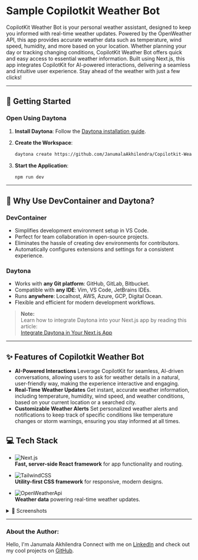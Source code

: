 # Sample Copilotkit Weather Bot

CopilotKit Weather Bot is your personal weather assistant, designed to keep you informed with real-time weather updates. Powered by the OpenWeather API, this app provides accurate weather data such as temperature, wind speed, humidity, and more based on your location. Whether planning your day or tracking changing conditions, CopilotKit Weather Bot offers quick and easy access to essential weather information. Built using Next.js, this app integrates CopilotKit for AI-powered interactions, delivering a seamless and intuitive user experience. Stay ahead of the weather with just a few clicks!

---

## 🚀 Getting Started

### Open Using Daytona

1. **Install Daytona**: Follow the [Daytona installation guide](https://www.daytona.io/docs/installation/installation/).

2. **Create the Workspace**:

   ```bash
   daytona create https://github.com/JanumalaAkhilendra/Copilotkit-Weather-Bot-Daytona.git
   ```

3. **Start the Application**:
   ```bash
   npm run dev
   ```

---

## 🤔 **Why Use DevContainer and Daytona?**

### **DevContainer**

- Simplifies development environment setup in VS Code.
- Perfect for team collaboration in open-source projects.
- Eliminates the hassle of creating dev environments for contributors.
- Automatically configures extensions and settings for a consistent experience.

### **Daytona**

- Works with **any Git platform**: GitHub, GitLab, Bitbucket.
- Compatible with **any IDE**: Vim, VS Code, JetBrains IDEs.
- Runs **anywhere**: Localhost, AWS, Azure, GCP, Digital Ocean.
- Flexible and efficient for modern development workflows.

> **Note:**  
> Learn how to integrate Daytona into your Next.js app by reading this article:  
> [Integrate Daytona in Your Next.js App](https://dev.to/janumala_akhilendra/daytona-your-projects-new-best-friend-4k5f)

---

## ✨ Features of Copilotkit Weather Bot

- **AI-Powered Interactions** Leverage CopilotKit for seamless, AI-driven conversations, allowing users to ask for weather details in a natural, user-friendly way, making the experience interactive and engaging.
- **Real-Time Weather Updates** Get instant, accurate weather information, including temperature, humidity, wind speed, and weather conditions, based on your current location or a searched city.
- **Customizable Weather Alerts** Set personalized weather alerts and notifications to keep track of specific conditions like temperature changes or storm warnings, ensuring you stay informed at all times.

## 💻 Tech Stack

- ![Next.js](https://img.shields.io/badge/Next.js-000000?style=for-the-badge&logo=nextdotjs&logoColor=white)  
  **Fast, server-side React framework** for app functionality and routing.

- ![TailwindCSS](https://img.shields.io/badge/TailwindCSS-06B6D4?style=for-the-badge&logo=tailwindcss&logoColor=white)  
  **Utility-first CSS framework** for responsive, modern designs.

- ![OpenWeatherApi](https://img.shields.io/badge/OpenWeather-007BFF?style=for-the-badge&logo=weather&logoColor=white)  
  **Weather data** powering real-time weather updates.


<details>
<summary>📸 Screenshots</summary>
   
-Copilotchat
![Screenshot (384).png](https://github.com/JanumalaAkhilendra/Akfirstproject/blob/main/Screenshot%20(384).png)
-Copilotchat
![Screenshot (383).png](https://github.com/JanumalaAkhilendra/Akfirstproject/blob/main/Screenshot%20(383).png)

</details>

---

### **About the Author:**

Hello, I'm Janumala Akhilendra
Connect with me on [LinkedIn](https://www.linkedin.com/in/akhilendra/) and check out my cool projects on [GitHub](https://github.com/JanumalaAkhilendra).
